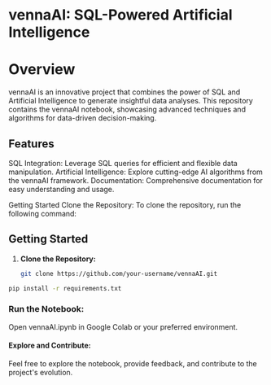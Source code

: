 # vennaAI: SQL-Powered Artificial Intelligence
# Overview
vennaAI is an innovative project that combines the power of SQL and Artificial Intelligence to generate insightful data analyses. This repository contains the vennaAI notebook, showcasing advanced techniques and algorithms for data-driven decision-making.

## Features
SQL Integration: Leverage SQL queries for efficient and flexible data manipulation.
Artificial Intelligence: Explore cutting-edge AI algorithms from the vennaAI framework.
Documentation: Comprehensive documentation for easy understanding and usage.

Getting Started
Clone the Repository:
To clone the repository, run the following command:

## Getting Started

1. **Clone the Repository:**
   ```bash
   git clone https://github.com/your-username/vennaAI.git
```bash
pip install -r requirements.txt
```
### Run the Notebook:
Open vennaAI.ipynb in Google Colab or your preferred environment.

#### Explore and Contribute:
Feel free to explore the notebook, provide feedback, and contribute to the project's evolution.
